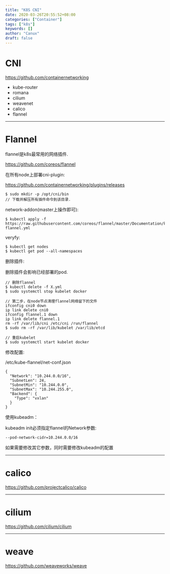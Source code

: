 ```yaml
---
title: "K8S CNI"
date: 2020-03-26T20:55:52+08:00
categories: ["Container"]
tags: ["k8s"]
keywords: []
author: "Canux"
draft: false
---
```


# CNI

<https://github.com/containernetworking>

* kube-router
* romana
* cilium
* weavenet
* calico
* flannel

***

# Flannel

flannel是k8s最常用的网络插件.

<https://github.com/coreos/flannel>

在所有node上部署cni-plugin:

<https://github.com/containernetworking/plugins/releases>

    $ sudo mkdir -p /opt/cni/bin
    // 下载并解压所有插件命令到该目录.

network-addon(master上操作即可):

    $ kubectl apply -f https://raw.githubusercontent.com/coreos/flannel/master/Documentation/kube-flannel.yml

veryfy:

    $ kubectl get nodes
    $ kubectl get pod --all-namespaces

删除插件:

删除插件会影响已经部署的pod.

    // 删除flannel 
    $ kubectl delete -f X.yml  
    $ sudo systemctl stop kubelet docker

    // 第二步，在node节点清理flannel网络留下的文件
    ifconfig cni0 down
    ip link delete cni0 
    ifconfig flannel.1 down
    ip link delete flannel.1 
    rm -rf /var/lib/cni /etc/cni /run/flannel
    $ sudo rm -rf /var/lib/kubelet /var/lib/etcd
    
    // 重启kubelet
    $ sudo systemctl start kubelet docker

修改配置:

/etc/kube-flannel/net-conf.json

    {
      "Network": "10.244.0.0/16",
      "SubnetLen": 24,
      "SubnetMin": "10.244.0.0",
      "SubnetMax": "10.244.255.0",
      "Backend": {
        "Type": "vxlan"
      }
    }

使用kubeadm：

kubeadm init必须指定flannel的Network参数:

    --pod-network-cidr=10.244.0.0/16

如果需要修改其它参数，同时需要修改kubeadm的配置

***

# calico

<https://github.com/projectcalico/calico>

***

# cilium

<https://github.com/cilium/cilium>

***

# weave

<https://github.com/weaveworks/weave>
